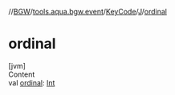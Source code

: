 //[BGW](../../../../index.md)/[tools.aqua.bgw.event](../../index.md)/[KeyCode](../index.md)/[J](index.md)/[ordinal](ordinal.md)



# ordinal  
[jvm]  
Content  
val [ordinal](ordinal.md): [Int](https://kotlinlang.org/api/latest/jvm/stdlib/kotlin/-int/index.html)  



